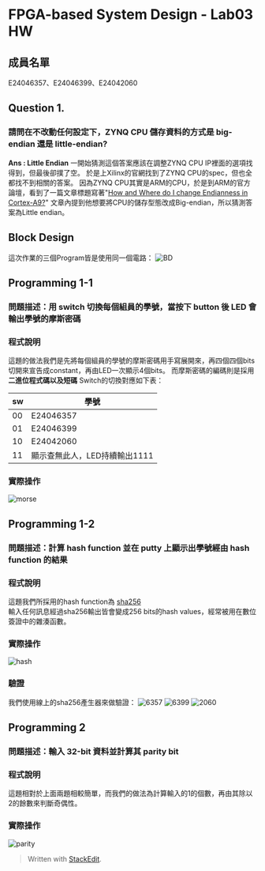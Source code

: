 ﻿# FPGA-based System Design - Lab03 HW
## 成員名單
E24046357、E24046399、E24042060
## Question 1.
### 請問在不改動任何設定下，ZYNQ CPU 儲存資料的方式是 big-endian 還是 little-endian?
 **Ans : Little Endian** 
 一開始猜測這個答案應該在調整ZYNQ CPU IP裡面的選項找得到，但最後卻撲了空。
 於是上Xilinx的官網找到了ZYNQ CPU的spec，但也全都找不到相關的答案。
 因為ZYNQ CPU其實是ARM的CPU，於是到ARM的官方論壇，看到了一篇文章標題寫著"[How and Where do I change Endianness in Cortex-A9?](https://community.arm.com/processors/f/discussions/3313/how-and-where-do-i-change-endianness-in-cortex-a9)"
 文章內提到他想要將CPU的儲存型態改成Big-endian，所以猜測答案為Little endian。
 
## Block Design
這次作業的三個Program皆是使用同一個電路：
![BD](image/blockdesign.JPG)
## Programming 1-1
### 問題描述：用 switch 切換每個組員的學號，當按下 button 後 LED 會輸出學號的摩斯密碼
### 程式說明
這題的做法我們是先將每個組員的學號的摩斯密碼用手寫展開來，再四個四個bits切開來宣告成constant，再由LED一次顯示4個bits。
而摩斯密碼的編碼則是採用**二進位程式碼以及短碼**
Switch的切換對應如下表：

| sw | 學號 |
| -- | -- |
| 00 | E24046357 |
| 01 | E24046399 |
| 10 | E24042060 |
| 11 | 顯示查無此人，LED持續輸出1111 |

### 實際操作
![morse](image/morse.jpg)
## Programming 1-2
### 問題描述：計算 hash function 並在 putty 上顯示出學號經由 hash function 的結果
### 程式說明
這題我們所採用的hash function為 [sha256](http://www.iwar.org.uk/comsec/resources/cipher/sha256-384-512.pdf)  
輸入任何訊息經過sha256輸出皆會變成256 bits的hash values，經常被用在數位簽證中的雜湊函數。
### 實際操作
![hash](image/hash.jpg)
### 驗證
我們使用線上的sha256產生器來做驗證：
![6357](image/hash_verify6357.JPG)
![6399](image/hash_verify6399.JPG)
![2060](image/hash_verify2060.JPG)
## Programming 2
### 問題描述：輸入 32-bit 資料並計算其 parity bit
### 程式說明
這題相對於上面兩題相較簡單，而我們的做法為計算輸入的1的個數，再由其除以2的餘數來判斷奇偶性。
### 實際操作
![parity](image/parity.jpg)
> Written with [StackEdit](https://stackedit.io/).
